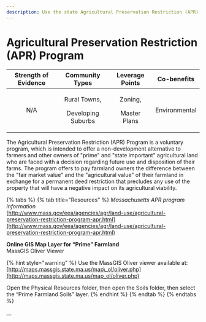 ```yaml
---
description: Use the state Agricultural Preservation Restriction (APR) program
---
```


# Agricultural Preservation Restriction \(APR\) Program

<table>
  <thead>
    <tr>
      <th style="text-align:center">Strength of Evidence</th>
      <th style="text-align:center">Community Types</th>
      <th style="text-align:center">Leverage Points</th>
      <th style="text-align:center">Co-benefits</th>
    </tr>
  </thead>
  <tbody>
    <tr>
      <td style="text-align:center">N/A</td>
      <td style="text-align:center">
        <p>Rural Towns,</p>
        <p>Developing Suburbs</p>
      </td>
      <td style="text-align:center">
        <p></p>
        <p>Zoning,</p>
        <p>Master Plans</p>
      </td>
      <td style="text-align:center">Environmental</td>
    </tr>
  </tbody>
</table>

The Agricultural Preservation Restriction \(APR\) Program is a voluntary program, which is intended to offer a non-development alternative to farmers and other owners of "prime" and "state important" agricultural land who are faced with a decision regarding future use and disposition of their farms. The program offers to pay farmland owners the difference between the "fair market value" and the "agricultural value" of their farmland in exchange for a permanent deed restriction that precludes any use of the property that will have a negative impact on its agricultural viability.

{% tabs %}
{% tab title="Resources" %}
_Massachusetts APR program information_  
[http://www.mass.gov/eea/agencies/agr/land-use/agricultural-preservation-restriction-program-apr.html](http://www.mass.gov/eea/agencies/agr/land-use/agricultural-preservation-restriction-program-apr.html)

**Online GIS Map Layer for “Prime” Farmland**  
MassGIS Oliver Viewer

{% hint style="warning" %}
Use the MassGIS Oliver viewer available at: [http://maps.massgis.state.ma.us/map\_ol/oliver.php](http://maps.massgis.state.ma.us/map_ol/oliver.php)

Open the Physical Resources folder, then open the Soils folder, then select the “Prime Farmland Soils” layer.
{% endhint %}
{% endtab %}
{% endtabs %}

\_\_

